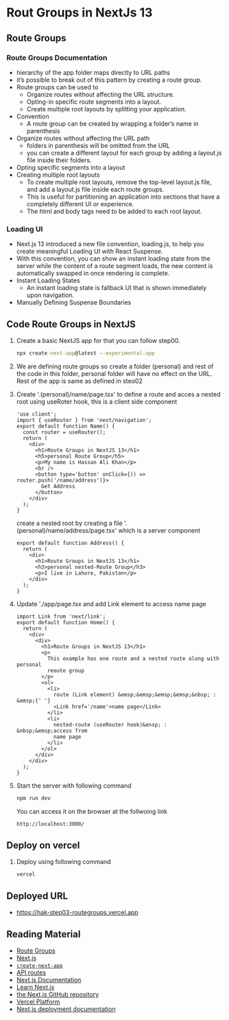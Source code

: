 # Rout Groups in NextJs 13

## Route Groups

### Route Groups Documentation

- hierarchy of the app folder maps directly to URL paths
- it’s possible to break out of this pattern by creating a route group.
- Route groups can be used to
  - Organize routes without affecting the URL structure.
  - Opting-in specific route segments into a layout.
  - Create multiple root layouts by splitting your application.
- Convention
  - A route group can be created by wrapping a folder’s name in parenthesis
- Organize routes without affecting the URL path
  - folders in parenthesis will be omitted from the URL
  - you can create a different layout for each group by adding a layout.js file inside their folders.
- Opting specific segments into a layout
- Creating multiple root layouts
  - To create multiple root layouts, remove the top-level layout.js file, and add a layout.js file inside each route groups.
  - This is useful for partitioning an application into sections that have a completely different UI or experience.
  - The html and body tags need to be added to each root layout.

### Loading UI

- Next.js 13 introduced a new file convention, loading.js, to help you create meaningful Loading UI with React Suspense.
- With this convention, you can show an instant loading state from the server while the content of a route segment loads, the new content is automatically swapped in once rendering is complete.
- Instant Loading States
  - An instant loading state is fallback UI that is shown immediately upon navigation.
- Manually Defining Suspense Boundaries

## Code Route Groups in NextJS

1. Create a basic NextJS app for that you can follow step00.

   ```cmd
   npx create-next-app@latest --experimental-app
   ```

2. We are defining route groups so create a folder (personal) and rest of the code in this folder, personal folder will have no effect on the URL. Rest of the app is same as defined in steo02
3. Create '.(personal)/name/page.tsx' to define a route and acces a nested root using useRoter hook, this is a client side component

   ```tsx
   'use client';
   import { useRouter } from 'next/navigation';
   export default function Name() {
     const router = useRouter();
     return (
       <div>
         <h1>Route Groups in NextJS 13</h1>
         <h5>personal Route Group</h5>
         <p>My name is Hassan Ali Khan</p>
         <br />
         <button type='button' onClick={() => router.push('/name/address')}>
           Get Address
         </button>
       </div>
     );
   }
   ```

   create a nested root by creating a file '.(personal)/name/address/page.tsx' which is a server component

   ```tsx
   export default function Address() {
     return (
       <div>
         <h1>Route Groups in NextJS 13</h1>
         <h3>personal nested-Route Group</h3>
         <p>I live in Lahore, Pakistan</p>
       </div>
     );
   }
   ```

4. Update './app/page.tsx and add Link element to access name page

   ```tsx
   import Link from 'next/link';
   export default function Home() {
     return (
       <div>
         <div>
           <h1>Route Groups in NextJS 13</h1>
           <p>
             This example has one route and a nested route along with personal
             reoute group
           </p>
           <ol>
             <li>
               route (Link element) &emsp;&emsp;&emsp;&emsp;&nbsp; : &emsp;{' '}
               <Link href='/name'>name page</Link>
             </li>
             <li>
               nested-route (useRouter hook)&ensp; : &nbsp;&emsp;access from
               name page
             </li>
           </ol>
         </div>
       </div>
     );
   }
   ```

5. Start the server with following command

   ```cmd
   npm run dev
   ```

   You can access it on the browser at the follwoing link

   ```cmd
   http://localhost:3000/
   ```

## Deploy on vercel

1. Deploy using following command

   ```cmd
   vercel
   ```

## Deployed URL

- https://hak-step03-routegroups.vercel.app

## Reading Material

- [Route Groups](https://beta.nextjs.org/docs/routing/defining-routes#route-groups)
- [Next.js](https://nextjs.org/)
- [`create-next-app`](https://github.com/vercel/next.js/tree/canary/packages/create-next-app)
- [API routes](https://nextjs.org/docs/api-routes/introduction)
- [Next.js Documentation](https://nextjs.org/docs)
- [Learn Next.js](https://nextjs.org/learn)
- [the Next.js GitHub repository](https://github.com/vercel/next.js/)
- [Vercel Platform](https://vercel.com/new?utm_medium=default-template&filter=next.js&utm_source=create-next-app&utm_campaign=create-next-app-readme)
- [Next.js deployment documentation](https://nextjs.org/docs/deployment)
